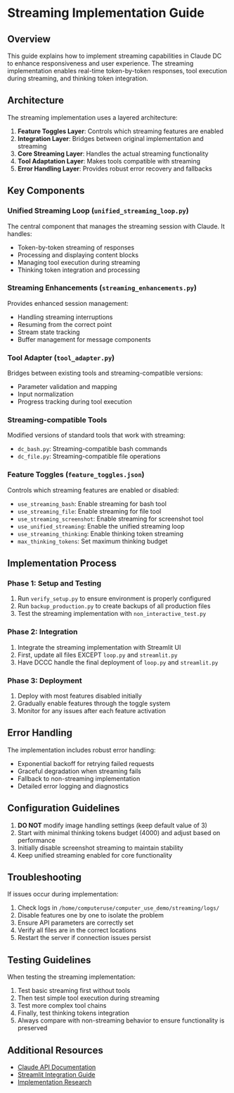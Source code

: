 # Streaming Implementation Guide

## Overview

This guide explains how to implement streaming capabilities in Claude DC to enhance responsiveness and user experience. The streaming implementation enables real-time token-by-token responses, tool execution during streaming, and thinking token integration.

## Architecture

The streaming implementation uses a layered architecture:

1. **Feature Toggles Layer**: Controls which streaming features are enabled
2. **Integration Layer**: Bridges between original implementation and streaming
3. **Core Streaming Layer**: Handles the actual streaming functionality
4. **Tool Adaptation Layer**: Makes tools compatible with streaming
5. **Error Handling Layer**: Provides robust error recovery and fallbacks

## Key Components

### Unified Streaming Loop (`unified_streaming_loop.py`)

The central component that manages the streaming session with Claude. It handles:
- Token-by-token streaming of responses
- Processing and displaying content blocks
- Managing tool execution during streaming
- Thinking token integration and processing

### Streaming Enhancements (`streaming_enhancements.py`)

Provides enhanced session management:
- Handling streaming interruptions
- Resuming from the correct point
- Stream state tracking
- Buffer management for message components

### Tool Adapter (`tool_adapter.py`)

Bridges between existing tools and streaming-compatible versions:
- Parameter validation and mapping
- Input normalization
- Progress tracking during tool execution

### Streaming-compatible Tools

Modified versions of standard tools that work with streaming:
- `dc_bash.py`: Streaming-compatible bash commands
- `dc_file.py`: Streaming-compatible file operations

### Feature Toggles (`feature_toggles.json`)

Controls which streaming features are enabled or disabled:
- `use_streaming_bash`: Enable streaming for bash tool
- `use_streaming_file`: Enable streaming for file tool
- `use_streaming_screenshot`: Enable streaming for screenshot tool
- `use_unified_streaming`: Enable the unified streaming loop
- `use_streaming_thinking`: Enable thinking token streaming
- `max_thinking_tokens`: Set maximum thinking budget

## Implementation Process

### Phase 1: Setup and Testing

1. Run `verify_setup.py` to ensure environment is properly configured
2. Run `backup_production.py` to create backups of all production files
3. Test the streaming implementation with `non_interactive_test.py`

### Phase 2: Integration

1. Integrate the streaming implementation with Streamlit UI
2. First, update all files EXCEPT `loop.py` and `streamlit.py`
3. Have DCCC handle the final deployment of `loop.py` and `streamlit.py`

### Phase 3: Deployment

1. Deploy with most features disabled initially
2. Gradually enable features through the toggle system
3. Monitor for any issues after each feature activation

## Error Handling

The implementation includes robust error handling:
- Exponential backoff for retrying failed requests
- Graceful degradation when streaming fails
- Fallback to non-streaming implementation
- Detailed error logging and diagnostics

## Configuration Guidelines

1. **DO NOT** modify image handling settings (keep default value of 3)
2. Start with minimal thinking tokens budget (4000) and adjust based on performance
3. Initially disable screenshot streaming to maintain stability
4. Keep unified streaming enabled for core functionality

## Troubleshooting

If issues occur during implementation:
1. Check logs in `/home/computeruse/computer_use_demo/streaming/logs/`
2. Disable features one by one to isolate the problem
3. Ensure API parameters are correctly set
4. Verify all files are in the correct locations
5. Restart the server if connection issues persist

## Testing Guidelines

When testing the streaming implementation:
1. Test basic streaming first without tools
2. Then test simple tool execution during streaming
3. Test more complex tool chains
4. Finally, test thinking tokens integration
5. Always compare with non-streaming behavior to ensure functionality is preserved

## Additional Resources

- [Claude API Documentation](https://docs.anthropic.com/claude/reference/streaming)
- [Streamlit Integration Guide](https://docs.streamlit.io/knowledge-base/tutorials/external-apis)
- [Implementation Research](https://home/computeruse/Downloads/compass_artifact_wf-2a585554-04e2-4ced-a4ee-e2004c6495b8_text_markdown.md)